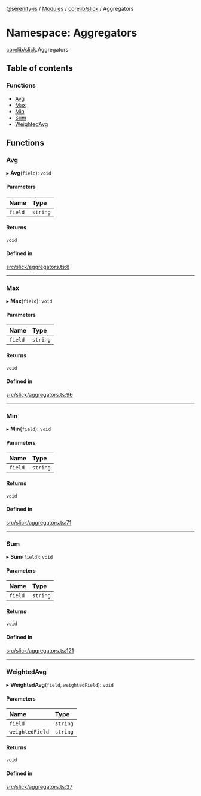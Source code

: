 [@serenity-is](../README.md) / [Modules](../modules.md) / [corelib/slick](corelib_slick.md) / Aggregators

# Namespace: Aggregators

[corelib/slick](corelib_slick.md).Aggregators

## Table of contents

### Functions

- [Avg](corelib_slick.Aggregators.md#avg)
- [Max](corelib_slick.Aggregators.md#max)
- [Min](corelib_slick.Aggregators.md#min)
- [Sum](corelib_slick.Aggregators.md#sum)
- [WeightedAvg](corelib_slick.Aggregators.md#weightedavg)

## Functions

### Avg

▸ **Avg**(`field`): `void`

#### Parameters

| Name | Type |
| :------ | :------ |
| `field` | `string` |

#### Returns

`void`

#### Defined in

[src/slick/aggregators.ts:8](https://github.com/serenity-is/serenity/blob/master/packages/corelib/src/slick/aggregators.ts#L8)

___

### Max

▸ **Max**(`field`): `void`

#### Parameters

| Name | Type |
| :------ | :------ |
| `field` | `string` |

#### Returns

`void`

#### Defined in

[src/slick/aggregators.ts:96](https://github.com/serenity-is/serenity/blob/master/packages/corelib/src/slick/aggregators.ts#L96)

___

### Min

▸ **Min**(`field`): `void`

#### Parameters

| Name | Type |
| :------ | :------ |
| `field` | `string` |

#### Returns

`void`

#### Defined in

[src/slick/aggregators.ts:71](https://github.com/serenity-is/serenity/blob/master/packages/corelib/src/slick/aggregators.ts#L71)

___

### Sum

▸ **Sum**(`field`): `void`

#### Parameters

| Name | Type |
| :------ | :------ |
| `field` | `string` |

#### Returns

`void`

#### Defined in

[src/slick/aggregators.ts:121](https://github.com/serenity-is/serenity/blob/master/packages/corelib/src/slick/aggregators.ts#L121)

___

### WeightedAvg

▸ **WeightedAvg**(`field`, `weightedField`): `void`

#### Parameters

| Name | Type |
| :------ | :------ |
| `field` | `string` |
| `weightedField` | `string` |

#### Returns

`void`

#### Defined in

[src/slick/aggregators.ts:37](https://github.com/serenity-is/serenity/blob/master/packages/corelib/src/slick/aggregators.ts#L37)
